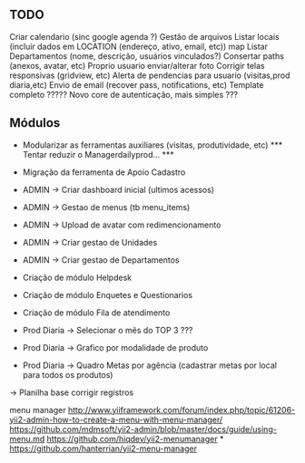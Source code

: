 TODO
--------------------
Criar calendario (sinc google agenda ?)
Gestão de arquivos
Listar locais (incluir dados em LOCATION (endereço, ativo, email, etc)) map
Listar Departamentos (nome, descrição, usuários vinculados?)
Consertar paths (anexos, avatar, etc)
Proprio usuario enviar/alterar foto
Corrigir telas responsivas (gridview, etc)
Alerta de pendencias para usuario (visitas,prod diaria,etc)
Envio de email (recover pass, notifications, etc)
Template completo ?????
Novo core de autenticação, mais simples ???

Módulos
--------------------
- Modularizar as ferramentas auxiliares (visitas, produtividade, etc) ***
Tentar reduzir o Managerdailyprod... ***
- Migração da ferramenta de Apoio Cadastro
- ADMIN -> Criar dashboard inicial (ultimos acessos)
- ADMIN -> Gestao de menus (tb menu_items)
- ADMIN -> Upload de avatar com redimencionamento
- ADMIN -> Criar gestao de Unidades
- ADMIN -> Criar gestao de Departamentos
- Criação de módulo Helpdesk
- Criação de módulo Enquetes e Questionarios
- Criação de módulo Fila de atendimento

- Prod Diaria -> Selecionar o mês do TOP 3 ???
- Prod Diaria -> Grafico por modalidade de produto
- Prod Diaria -> Quadro Metas por agência (cadastrar metas por local para todos os produtos)

-> Planilha base corrigir registros

menu manager
http://www.yiiframework.com/forum/index.php/topic/61206-yii2-admin-how-to-create-a-menu-with-menu-manager/
https://github.com/mdmsoft/yii2-admin/blob/master/docs/guide/using-menu.md
https://github.com/hiqdev/yii2-menumanager *
https://github.com/hanterrian/yii2-menu-manager
